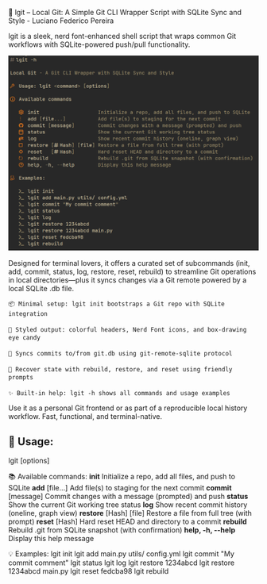 🧩 lgit – Local Git: A Simple Git CLI Wrapper Script with SQLite Sync and Style - Luciano Federico Pereira

lgit is a sleek, nerd font-enhanced shell script that wraps common Git workflows with SQLite-powered push/pull functionality. 

<center>
<img src="README.png" alt="Command output screenshot">
</center>

Designed for terminal lovers, it offers a curated set of subcommands (init, add, commit, status, log, restore, reset, rebuild) to streamline Git operations 
in local directories—plus it syncs changes via a Git remote powered by a local SQLite .db file.

    📦 Minimal setup: lgit init bootstraps a Git repo with SQLite integration

    📝 Styled output: colorful headers, Nerd Font icons, and box-drawing eye candy

    💾 Syncs commits to/from git.db using git-remote-sqlite protocol

    🔄 Recover state with rebuild, restore, and reset using friendly prompts

    ✨ Built-in help: lgit -h shows all commands and usage examples

Use it as a personal Git frontend or as part of a reproducible local history workflow. Fast, functional, and terminal-native.


## 🧰 Usage:

  lgit <command> [options]

📚 Available commands:
 **init**                   Initialize a repo, add all files, and push to SQLite
 **add** [file...]          Add file(s) to staging for the next commit
 **commit** [message]       Commit changes with a message (prompted) and push
 **status**                 Show the current Git working tree status
 **log**                    Show recent commit history (oneline, graph view)
 **restore** [Hash] [file]  Restore a file from full tree (with prompt)
 **reset**   [Hash]         Hard reset HEAD and directory to a commit
 **rebuild**                Rebuild .git from SQLite snapshot (with confirmation)
 **help, -h, --help**       Display this help message

💡 Examples:
  lgit init
  lgit add main.py utils/ config.yml
  lgit commit "My commit comment"
  lgit status
  lgit log
  lgit restore 1234abcd
  lgit restore 1234abcd main.py
  lgit reset fedcba98
  lgit rebuild

